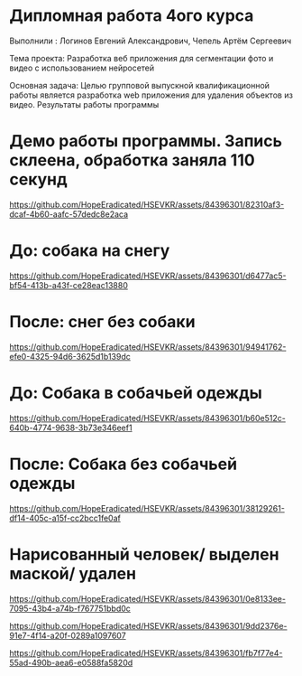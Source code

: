# Дипломная работа 4ого курса
Выполнили : Логинов Евгений Александрович, Чепель Артём Сергеевич

Тема проекта: Разработка веб приложения для сегментации фото и видео с использованием нейросетей

Основная задача: Целью групповой выпускной квалификационной работы является разработка web приложения для удаления объектов из видео.
Результаты работы программы
# Демо работы программы. Запись склеена, обработка заняла 110 секунд
https://github.com/HopeEradicated/HSEVKR/assets/84396301/82310af3-dcaf-4b60-aafc-57dedc8e2aca
# До: собака на снегу
https://github.com/HopeEradicated/HSEVKR/assets/84396301/d6477ac5-bf54-413b-a43f-ce28eac13880
# После: снег без собаки
https://github.com/HopeEradicated/HSEVKR/assets/84396301/94941762-efe0-4325-94d6-3625d1b139dc
# До: Собака в собачьей одежды
https://github.com/HopeEradicated/HSEVKR/assets/84396301/b60e512c-640b-4774-9638-3b73e346eef1
# После: Собака без собачьей одежды
https://github.com/HopeEradicated/HSEVKR/assets/84396301/38129261-df14-405c-a15f-cc2bcc1fe0af

# Нарисованный человек/ выделен маской/ удален
https://github.com/HopeEradicated/HSEVKR/assets/84396301/0e8133ee-7095-43b4-a74b-f767751bbd0c

https://github.com/HopeEradicated/HSEVKR/assets/84396301/9dd2376e-91e7-4f14-a20f-0289a1097607 

https://github.com/HopeEradicated/HSEVKR/assets/84396301/fb7f77e4-55ad-490b-aea6-e0588fa5820d






